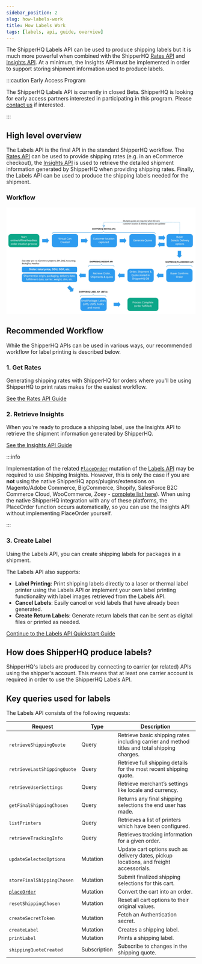 ```yaml
---
sidebar_position: 2
slug: how-labels-work
title: How Labels Work
tags: [labels, api, guide, overview]
---
```


The ShipperHQ Labels API can be used to produce shipping labels but it is much more powerful when combined with the ShipperHQ [Rates API](../rates/overview.md) and [Insights API](../insights/overview.md). At a minimum, the Insights API must be implemented in order to support storing shipment information used to produce labels.

:::caution Early Access Program

The ShipperHQ Labels API is currently in closed Beta. ShipperHQ is looking for early access partners interested in participating in this program.
Please [contact us](/contact) if interested.

:::

## High level overview

The Labels API is the final API in the standard ShipperHQ workflow. The [Rates API](../rates/overview.md) can be used to provide shipping rates (e.g. in an eCommerce checkout), the [Insights API](../insights/overview.md) is used to retrieve the detailed shipment information generated by ShipperHQ when providing shipping rates. Finally, the Labels API can be used to produce the shipping labels needed for the shipment.

### Workflow
![High Level Workflow](./complete-rate-insight-label-process.jpg)

## Recommended Workflow

While the ShipperHQ APIs can be used in various ways, our recommended workflow for label printing is described below.

### 1. Get Rates

Generating shipping rates with ShipperHQ for orders where you'll be using ShipperHQ to print rates makes for the easiest workflow.

[See the Rates API Guide <i class="fa fa-arrow-right"></i>](../rates/overview.md)

### 2. Retrieve Insights

When you're ready to produce a shipping label, use the Insights API to retrieve the shipment information generated by ShipperHQ.

[See the Insights API Guide <i class="fa fa-arrow-right"></i>](../insights/overview.md)

:::info

Implementation of the related [`PlaceOrder`](../labels/place-order.md) mutation of the [Labels API](../labels/overview.md) may be required to use Shipping Insights. However, this is only the case if you are **not** using the native ShipperHQ apps/plugins/extensions on Magento/Adobe Commerce, BigCommerce, Shopify, SalesForce B2C Commerce Cloud, WooCommerce, Zoey - [complete list here](https://shipperhq.com/pricing)). When using the native ShipperHQ integration with any of these platforms, the PlaceOrder function occurs automatically, so you can use the Insights API without implementing PlaceOrder yourself.

:::

### 3. Create Label

Using the Labels API, you can create shipping labels for packages in a shipment.

The Labels API also supports:
- **Label Printing**: Print shipping labels directly to a laser or thermal label printer using the Labels API or implement your own label printing functionality with label images retrieved from the Labels API.
- **Cancel Labels**: Easily cancel or void labels that have already been generated.
- **Create Return Labels**: Generate return labels that can be sent as digital files or printed as needed.

[Continue to the Labels API Quickstart Guide <i class="fa fa-arrow-right"></i>](quickstart.md)

## How does ShipperHQ produce labels?

ShipperHQ's labels are produced by connecting to carrier (or related) APIs using the shipper's account. This means that at least one carrier account is required in order to use the ShipperHQ Labels API.

## Key queries used for labels
The Labels API consists of the following requests:

| Request | Type                    | Description         |
| ---------------------------|---------------------|---------------------|
| `retrieveShippingQuote`  | Query  |	Retrieve basic shipping rates including carrier and method titles and total shipping charges. |
| `retrieveLastShippingQuote` | Query	| Retrieve full shipping details for the most recent shipping quote. |
| `retrieveUserSettings` | Query |	Retrieve merchant’s settings like locale and currency. |
| `getFinalShippingChosen` | Query |	Returns any final shipping selections the end user has made. |
| `listPrinters` | Query |	Retrieves a list of printers which have been configured. |
| `retrieveTrackingInfo` | Query |	Retrieves tracking information for a given order. |
| `updateSelectedOptions` | Mutation |	Update cart options such as delivery dates, pickup locations, and freight accessorials. |
| `storeFinalShippingChosen` | Mutation |	Submit finalized shipping selections for this cart. |
| [`placeOrder`](place-order.md) | Mutation |	Convert the cart into an order. |
| `resetShippingChosen` | Mutation |	Reset all cart options to their original values. |
| `createSecretToken` | Mutation |	Fetch an Authentication secret. |
| `createLabel` | Mutation |	Creates a shipping label. |
| `printLabel` | Mutation |	Prints a shipping label. |
| `shippingQuoteCreated` | Subscription |	Subscribe to changes in the shipping quote. |
